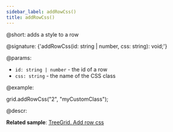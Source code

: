 ```yaml
---
sidebar_label: addRowCss()
title: addRowCss()
---          
```


@short: adds a style to a row

@signature: {'addRowCss(id: string | number, css: string): void;'}

@params:
- `id: string | number` - the id of a row
- `css: string` - the name of the CSS class

@example:
<style>
    .myCustomClass{
        background:greenyellow;
    }
</style>

grid.addRowCss("2", "myCustomClass");

@descr:

**Related sample**: [TreeGrid. Add row css](https://snippet.dhtmlx.com/kort67nu)

[comment]: # (@related: treegrid/customization.md#styling-rows)
